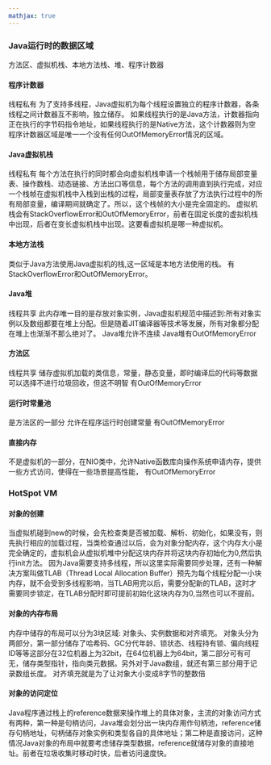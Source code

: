 ```yaml
---
mathjax: true
---
```


### Java运行时的数据区域
方法区、虚拟机栈、本地方法栈、堆、程序计数器

#### 程序计数器
线程私有
为了支持多线程，Java虚拟机为每个线程设置独立的程序计数器，各条线程之间计数器互不影响，独立储存。
如果线程执行的是Java方法，计数器指向正在执行的字节码指令地址，如果线程执行的是Native方法，这个计数器则为空
程序计数器区域是唯一一个没有任何OutOfMemoryError情况的区域。

<!---more-->
#### Java虚拟机栈
线程私有
每个方法在执行的同时都会向虚拟机栈申请一个栈帧用于储存局部变量表、操作数栈、动态链接、方法出口等信息，每个方法的调用直到执行完成，对应一个栈帧在虚拟机栈中入栈到出栈的过程，局部变量表存放了方法执行过程中的所有局部变量，编译期间就确定了。所以，这个栈帧的大小是完全固定的。
虚拟机栈会有StackOverflowError和OutOfMemoryError，前者在固定长度的虚拟机栈中出现，后者在变长虚拟机栈中出现。这要看虚拟机是哪一种虚拟机。

#### 本地方法栈
类似于Java方法使用Java虚拟机的栈,这一区域是本地方法使用的栈。
有StackOverflowError和OutOfMemoryError。

#### Java堆
线程共享
此内存唯一目的是存放对象实例，Java虚拟机规范中描述到:所有对象实例以及数组都要在堆上分配。但是随着JIT编译器等技术等发展，所有对象都分配在堆上也渐渐不那么绝对了。
Java堆允许不连续
Java堆有OutOfMemoryError


#### 方法区
线程共享
储存虚拟机加载的类信息，常量，静态变量，即时编译后的代码等数据
可以选择不进行垃圾回收，但这不明智
有OutOfMemoryError


#### 运行时常量池
是方法区的一部分
允许在程序运行时创建常量
有OutOfMemoryError

#### 直接内存
不是虚拟机的一部分，在NIO类中，允许Native函数库向操作系统申请内存，提供一些方式访问，使得在一些场景提高性能，
有OutOfMemoryError

### HotSpot VM
#### 对象的创建
当虚拟机碰到new的时候，会先检查类是否被加载、解析、初始化，如果没有，则先执行相应的加载过程，当类检查通过以后，会为对象分配内存，这个内存大小是完全确定的，虚拟机会从虚拟机堆中分配这块内存并将这块内存初始化为0,然后执行init方法。
因为Java需要支持多线程，所以这里实际需要同步处理，还有一种解决方案叫做TLAB（Thread Local Allocation Buffer）预先为每个线程分配一小块内存，就不会受到多线程影响，当TLAB用完以后，需要分配新的TLAB，这时才需要同步锁定，在TLAB分配时即可提前初始化这块内存为0,当然也可以不提前。


#### 对象的内存布局
内存中储存的布局可以分为3块区域: 对象头、实例数据和对齐填充。
对象头分为两部分，第一部分储存了哈希码、GC分代年龄、锁状态、线程持有锁、偏向线程ID等等这部分在32位机器上为32bit，在64位机器上为64bit，第二部分可有可无，储存类型指针，指向类元数据。另外对于Java数组，就还有第三部分用于记录数组长度。
对齐填充就是为了让对象大小变成8字节的整数倍

#### 对象的访问定位
Java程序通过栈上的reference数据来操作堆上的具体对象，主流的对象访问方式有两种，第一种是句柄访问，Java堆会划分出一块内存用作句柄池，reference储存句柄地址，句柄储存对象实例和类型各自的具体地址；第二种是直接访问，这种情况Java对象的布局中就要考虑储存类型数据，reference就储存对象的直接地址。前者在垃圾收集时移动时快，后者访问速度快。


